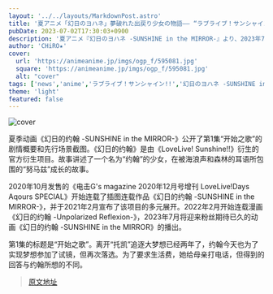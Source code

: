 ```yaml
---
layout: '../../layouts/MarkdownPost.astro'
title: '夏アニメ「幻日のヨハネ」夢破れた出戻り少女の物語―― “ラブライブ！サンシャイン!!”公式スピンオフ、遂にアニメ化…第1話先行カット'
pubDate: 2023-07-02T17:30:03+0900
description: '夏アニメ『幻日のヨハネ -SUNSHINE in the MIRROR-』より、2023年7月2日（日）から放送となる第1話「はじまりのうた」のあらすじ・先行場面カットが公開された。'
author: 'CHiRO★'
cover:
  url: 'https://animeanime.jp/imgs/ogp_f/595081.jpg'
  square: 'https://animeanime.jp/imgs/ogp_f/595081.jpg'
  alt: "cover"
tags: ['news','anime','ラブライブ！サンシャイン!!','幻日のヨハネ -SUNSHINE in the MIRROR-']
theme: 'light'
featured: false
---
```


![cover](https://animeanime.jp/imgs/ogp_f/595081.jpg)

夏季动画《幻日的约翰 -SUNSHINE in the MIRROR-》公开了第1集“开始之歌”的剧情概要和先行场景截图。《幻日的约翰》是由《LoveLive! Sunshine!!》衍生的官方衍生项目。故事讲述了一个名为“约翰”的少女，在被海浪声和森林的耳语所包围的“努马兹”成长的故事。

2020年10月发售的《电击G's magazine 2020年12月号增刊 LoveLive!Days Aqours SPECIAL》开始连载了插图连载作品《幻日的约翰 -SUNSHINE in the MIRROR-》，并于2021年2月宣布了该项目的多元展开。2022年2月开始连载漫画《幻日的约翰 -Unpolarized Reflexion-》，2023年7月将迎来粉丝期待已久的动画《幻日的约翰 -SUNSHINE in the MIRROR》的播出。

第1集的标题是“开始之歌”。离开“托凯”追逐大梦想已经两年了，约翰今天也为了实现梦想参加了试镜，但再次落选。为了要求生活费，她给母亲打电话，但得到的回答与约翰所想的不同。

>[原文地址](https://animeanime.jp/article/2023/07/02/78306.html)  